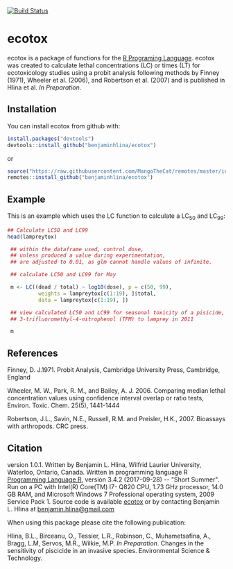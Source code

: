 [![Build Status](https://travis-ci.org/benjaminhlina/ecotox.svg?branch=master)](https://travis-ci.org/benjaminhlina/ecotox)

# ecotox

ecotox is a package of functions for the [R Programing Language](https://www.r-project.org/). ecotox was created to calculate lethal concentrations (LC) or times (LT) for ecotoxicology studies using a probit analysis following methods by Finney (1971), Wheeler et al. (2006), and Robertson et al. (2007) and is published in Hlina et al. *In Preparation*. 


## Installation

You can install ecotox from github with:


``` r
install.packages("devtools")
devtools::install_github("benjaminhlina/ecotox")
```

or 

``` r
source("https://raw.githubusercontent.com/MangoTheCat/remotes/master/install-github.R")$value("mangothecat/remotes")
remotes::install_github("benjaminhlina/ecotox")
```

## Example

This is an example which uses the LC function to calculate a LC<sub>50</sub> and LC<sub>99</sub>: 


``` r
## Calculate LC50 and LC99
head(lampreytox)

 ## within the dataframe used, control dose,
 ## unless produced a value during experimentation,
 ## are adjusted to 0.01, as glm cannot handle values of infinite.

 ## calculate LC50 and LC99 for May

 m <- LC((dead / total) ~ log10(dose), p = c(50, 99),
          weights = lampreytox[c(1:19), ]$total,
          data = lampreytox[c(1:19), ])

 ## view calculated LC50 and LC99 for seasonal toxicity of a pisicide,
 ## 3-trifluoromethyl-4-nitrophenol (TFM) to lamprey in 2011

 m
```

## References 

Finney, D. J.1971. Probit Analysis, Cambridge University Press, Cambridge, England
 
Wheeler, M. W., Park, R. M., and Bailey, A. J. 2006. Comparing median lethal concentration values using confidence interval overlap or ratio tests, Environ. Toxic. Chem. 25(5), 1441-1444

Robertson, J.L., Savin, N.E., Russell, R.M. and Preisler, H.K., 2007. Bioassays with arthropods. CRC press.

## Citation 

version 1.0.1. Written by Benjamin L. Hlina, Wilfrid Laurier University, Waterloo, Ontario, Canada. Written in programming language R [Programming Language R](https://www.r-project.org/), version 3.4.2 (2017-09-28) -- "Short Summer". Run on a PC with Intel(R) Core(TM) I7- Q820 CPU, 1.73 GHz processor, 14.0 GB RAM, and Microsoft Windows 7 Professional operating system, 2009 Service Pack 1. Source code is available [ecotox](https://github.com/benjaminhlina/ecotox) or by contacting Benjamin L. Hlina at benjamin.hlina@gmail.com

When using this package please cite the following  publication: 

Hlina, B.L., Birceanu, O., Tessier, L.R., Robinson, C.,  Muhametsafina, A., Bragg, L.M, Servos, M.R., Wilkie, M.P. *In Preparation*. Changes in the sensitivity of piscicide in an invasive species. Environmental Science & Technology.
